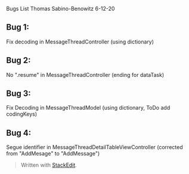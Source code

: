 ﻿Bugs List
Thomas Sabino-Benowitz
6-12-20


## Bug 1:

Fix decoding in MessageThreadController (using dictionary)

## Bug 2: 

No ".resume" in MessageThreadController (ending for dataTask)

## Bug 3:

Fix Decoding in MessageThreadModel (using dictionary, ToDo add codingKeys)

## Bug 4:

Segue identifier in MessageThreadDetailTableViewController 
(corrected from "AddMesage" to "AddMessage")

> Written with [StackEdit](https://stackedit.io/).
